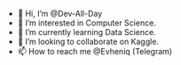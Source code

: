 - 👋 Hi, I’m @Dev-All-Day
- 👀 I’m interested in Computer Science.
- 🌱 I’m currently learning Data Science.
- 💞️ I’m looking to collaborate on Kaggle.
- 📫 How to reach me @Evheniq (Telegram)

<!---
Dev-All-Day/Dev-All-Day is a ✨ special ✨ repository because its `README.md` (this file) appears on your GitHub profile.
You can click the Preview link to take a look at your changes.
--->
